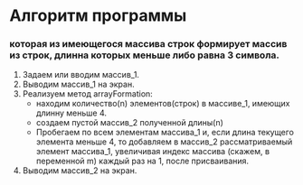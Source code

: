 # Алгоритм программы
### которая из имеющегося массива строк формирует массив из строк, длинна которых меньше либо равна 3 символа.
1. Задаем или вводим массив_1.
2. Выводим массив_1 на экран.
3. Реализуем метод arrayFormation:
    - находим количество(n) элементов(строк) в массиве_1, имеющих длинну меньше 4.
    - создаем пустой массив_2 полученной длины(n)
    - Пробегаем по всем элементам массива_1 и, если длина текущего элемента меньше 4, то добавляем в массив_2 рассматриваемый элемент массива_1, увеличивая индекс массива (скажем, в переменной m) каждый раз на 1, после присваивания.
4. Выводим массив_2 на экран.
